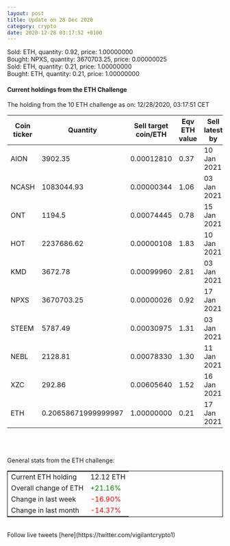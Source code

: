 ```yaml
---
layout: post
title: Update on 28 Dec 2020
category: crypto
date: 2020-12-28 03:17:52 +0100
---
```

<!-- Global site tag (gtag.js) - Google Analytics -->
<script async src="https://www.googletagmanager.com/gtag/js?id=UA-103831149-5"></script>
<script>
  window.dataLayer = window.dataLayer || [];
  function gtag(){dataLayer.push(arguments);}
  gtag('js', new Date());

  gtag('config', 'UA-103831149-5');
</script>
Sold: ETH, quantity:         0.92, price:   1.00000000<br>Bought: NPXS, quantity:   3670703.25, price:   0.00000025<br>Sold: ETH, quantity:         0.21, price:   1.00000000<br>Bought: ETH, quantity:         0.21, price:   1.00000000<br>

#### Current holdings from the ETH Challenge

The holding from the 10 ETH challenge as on: 12/28/2020, 03:17:51 CET

|Coin ticker|Quantity|Sell target<br>coin/ETH|Eqv ETH<br>value|Sell latest by|
|-----------|--------|-----------|-----------|--------------|
AION|3902.35|  0.00012810|0.37|10 Jan 2021|
NCASH|1083044.93|  0.00000344|1.06|03 Jan 2021|
ONT|1194.5|  0.00074445|0.78|15 Jan 2021|
HOT|2237686.62|  0.00000108|1.83|10 Jan 2021|
KMD|3672.78|  0.00099960|2.81|03 Jan 2021|
NPXS|3670703.25|  0.00000026|0.92|17 Jan 2021|
STEEM|5787.49|  0.00030975|1.31|03 Jan 2021|
NEBL|2128.81|  0.00078330|1.30|11 Jan 2021|
XZC|292.86|  0.00605640|1.52|16 Jan 2021|
ETH|0.20658671999999997|  1.00000000|0.21|17 Jan 2021|

<br>
<br>
<br>
General stats from the ETH challenge:

<table style="border:1px solid black;margin-left:auto;margin-right:auto;">
	<tbody>
	<tr>
		<td>Current ETH holding</td>
		<td>     12.12 ETH</td>
	</tr>
	<tr>
		<td>Overall change of ETH</td>
		<td><font color="green">+21.16%</font></td>
	</tr>
	<tr>
		<td>Change in last week</td>
		<td><font color="red">-16.90%</font></td>
	</tr>
	<tr>
		<td>Change in last month</td>
		<td><font color="red">-14.37%</font></td>
	</tr>
	</tbody>
</table>

<br>
Follow live tweets [here](https://twitter.com/vigilantcrypto1)
<br>
<br>